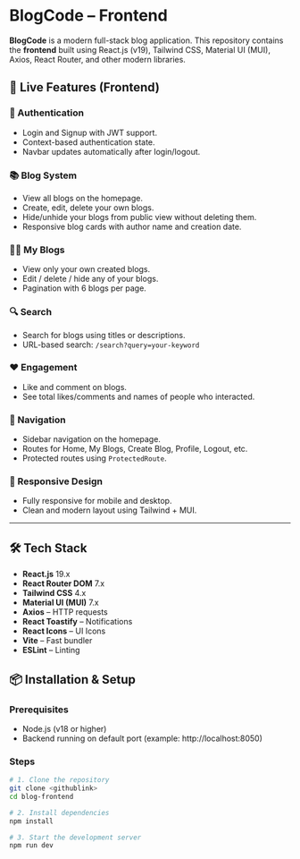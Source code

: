 # BlogCode – Frontend

**BlogCode** is a modern full-stack blog application. This repository contains the **frontend** built using React.js (v19), Tailwind CSS, Material UI (MUI), Axios, React Router, and other modern libraries.

## 🚀 Live Features (Frontend)

### 🔐 Authentication
- Login and Signup with JWT support.
- Context-based authentication state.
- Navbar updates automatically after login/logout.

### 📚 Blog System
- View all blogs on the homepage.
- Create, edit, delete your own blogs.
- Hide/unhide your blogs from public view without deleting them.
- Responsive blog cards with author name and creation date.

### 🧑‍💼 My Blogs
- View only your own created blogs.
- Edit / delete / hide any of your blogs.
- Pagination with 6 blogs per page.

### 🔍 Search
- Search for blogs using titles or descriptions.
- URL-based search: `/search?query=your-keyword`

### ❤️ Engagement
- Like and comment on blogs.
- See total likes/comments and names of people who interacted.

### 🧭 Navigation
- Sidebar navigation on the homepage.
- Routes for Home, My Blogs, Create Blog, Profile, Logout, etc.
- Protected routes using `ProtectedRoute`.

### 📱 Responsive Design
- Fully responsive for mobile and desktop.
- Clean and modern layout using Tailwind + MUI.

---

## 🛠️ Tech Stack

- **React.js** 19.x
- **React Router DOM** 7.x
- **Tailwind CSS** 4.x
- **Material UI (MUI)** 7.x
- **Axios** – HTTP requests
- **React Toastify** – Notifications
- **React Icons** – UI Icons
- **Vite** – Fast bundler
- **ESLint** – Linting


## 📦 Installation & Setup

### Prerequisites
- Node.js (v18 or higher)
- Backend running on default port (example: http://localhost:8050)

### Steps

```bash
# 1. Clone the repository
git clone <githublink>
cd blog-frontend

# 2. Install dependencies
npm install

# 3. Start the development server
npm run dev
